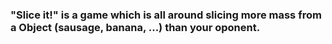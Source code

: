 <h3>"Slice it!" is a game which is all around slicing more mass from a Object (sausage, banana, ...) than your oponent.</h3>